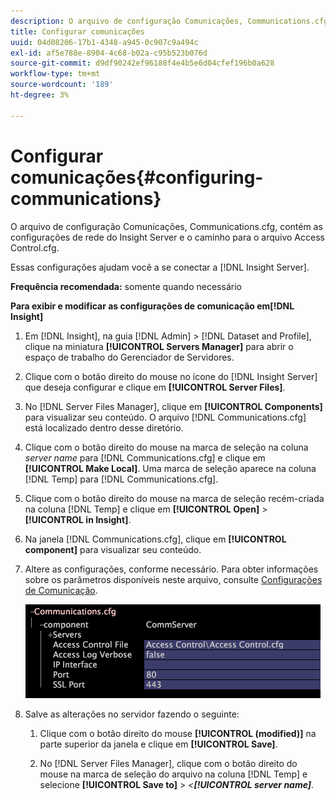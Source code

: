 ```yaml
---
description: O arquivo de configuração Comunicações, Communications.cfg, contém as configurações de rede do Insight Server e o caminho para o arquivo Access Control.cfg.
title: Configurar comunicações
uuid: 04d08206-17b1-4348-a945-0c907c9a494c
exl-id: af5e788e-8904-4c68-b02a-c95b523b076d
source-git-commit: d9df90242ef96188f4e4b5e6d04cfef196b0a628
workflow-type: tm+mt
source-wordcount: '189'
ht-degree: 3%

---
```


# Configurar comunicações{#configuring-communications}

O arquivo de configuração Comunicações, Communications.cfg, contém as configurações de rede do Insight Server e o caminho para o arquivo Access Control.cfg.

Essas configurações ajudam você a se conectar a [!DNL Insight Server].

**Frequência recomendada:** somente quando necessário

**Para exibir e modificar as configurações de comunicação em[!DNL Insight]**

1. Em [!DNL Insight], na guia [!DNL Admin] > [!DNL Dataset and Profile], clique na miniatura **[!UICONTROL Servers Manager]** para abrir o espaço de trabalho do Gerenciador de Servidores.
1. Clique com o botão direito do mouse no ícone do [!DNL Insight Server] que deseja configurar e clique em **[!UICONTROL Server Files]**.
1. No [!DNL Server Files Manager], clique em **[!UICONTROL Components]** para visualizar seu conteúdo. O arquivo [!DNL Communications.cfg] está localizado dentro desse diretório.
1. Clique com o botão direito do mouse na marca de seleção na coluna *server name* para [!DNL Communications.cfg] e clique em **[!UICONTROL Make Local]**. Uma marca de seleção aparece na coluna [!DNL Temp] para [!DNL Communications.cfg].
1. Clique com o botão direito do mouse na marca de seleção recém-criada na coluna [!DNL Temp] e clique em **[!UICONTROL Open]** > **[!UICONTROL in Insight]**.
1. Na janela [!DNL Communications.cfg], clique em **[!UICONTROL component]** para visualizar seu conteúdo.
1. Altere as configurações, conforme necessário. Para obter informações sobre os parâmetros disponíveis neste arquivo, consulte [Configurações de Comunicação](../../../home/c-inst-svr/c-cfg-stgs-ref/c-comm-cfg-stgs.md#concept-aed00587c7a1432fb487bd154aaea6b1).

   ![Informações da etapa](assets/cfg_communications_examplevalues.png)

1. Salve as alterações no servidor fazendo o seguinte:

   1. Clique com o botão direito do mouse **[!UICONTROL (modified)]** na parte superior da janela e clique em **[!UICONTROL Save]**.

   1. No [!DNL Server Files Manager], clique com o botão direito do mouse na marca de seleção do arquivo na coluna [!DNL Temp] e selecione **[!UICONTROL Save to]** > *&lt;**[!UICONTROL server name]***.
